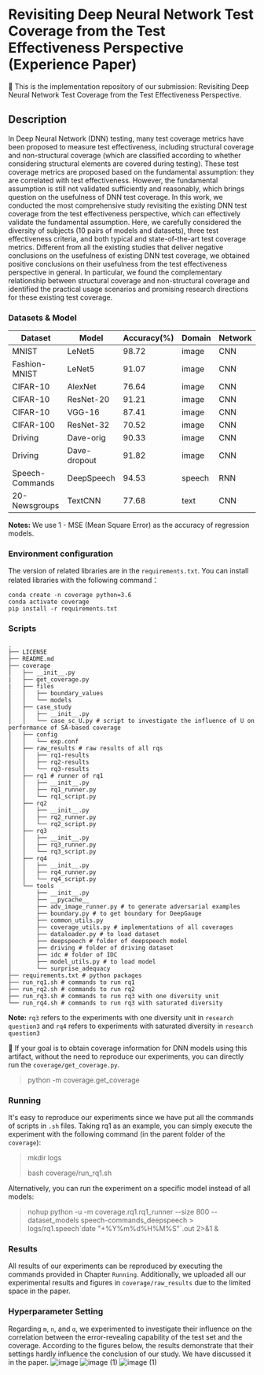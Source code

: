 # Revisiting Deep Neural Network Test Coverage from the Test Effectiveness Perspective (Experience Paper)

📢 This is the implementation repository of our submission: Revisiting Deep Neural Network Test Coverage from the Test Effectiveness Perspective. 

## Description  

In Deep Neural Network (DNN) testing, many test coverage metrics have been proposed to measure test effectiveness, including structural coverage and non-structural coverage (which are classified according to whether considering structural elements are covered during testing). These test coverage metrics are proposed based on the fundamental assumption: they are correlated with test effectiveness. However, the fundamental assumption is still not validated sufficiently and reasonably, which brings question on the usefulness of DNN test coverage. In this work, we conducted the most comprehensive study revisiting the existing DNN test coverage from the test effectiveness perspective, which can effectively validate the fundamental assumption. Here, we carefully considered the diversity of subjects (10 pairs of models and datasets), three test effectiveness criteria, and both typical and state-of-the-art test coverage metrics. Different from all the existing studies that deliver negative conclusions on the usefulness of existing DNN test coverage, we obtained positive conclusions on their usefulness from the test effectiveness perspective in general. In particular, we found the complementary relationship between structural coverage and non-structural coverage and identified the practical usage scenarios and promising research directions for these existing test coverage.

### Datasets & Model

| Dataset         | Model        | Accuracy(%) | Domain | Network |
| --------------- | ------------ | ----------- | ------ | ------- |
| MNIST           | LeNet5       | 98.72       | image  | CNN     |
| Fashion-MNIST   | LeNet5       | 91.07       | image  | CNN     |
| CIFAR-10        | AlexNet      | 76.64       | image  | CNN     |
| CIFAR-10        | ResNet-20    | 91.21       | image  | CNN     |
| CIFAR-10        | VGG-16       | 87.41       | image  | CNN     |
| CIFAR-100       | ResNet-32    | 70.52       | image  | CNN     |
| Driving         | Dave-orig    | 90.33       | image  | CNN     |
| Driving         | Dave-dropout | 91.82       | image  | CNN     |
| Speech-Commands | DeepSpeech   | 94.53       | speech | RNN     |
| 20-Newsgroups   | TextCNN      | 77.68       | text   | CNN     |

**Notes:** We use 1 - MSE (Mean Square Error) as the accuracy of regression models. 

### Environment configuration
The version of related libraries are in the `requirements.txt`. You can install related libraries with the following command：

```shell
conda create -n coverage python=3.6
conda activate coverage
pip install -r requirements.txt
```

### Scripts 

```
.
├── LICENSE
├── README.md
├── coverage  
│   ├── __init__.py
|   ├── get_coverage.py
|   ├── files
│   │   ├── boundary_values
│   │   └── models
│   ├── case_study
│   │   ├── __init__.py
│   │   └── case_sc_U.py # script to investigate the influence of U on performance of SA-based coverage
│   ├── config
│   │   └── exp.conf
│   ├── raw_results # raw results of all rqs
│   │   ├── rq1-results
│   │   ├── rq2-results
│   │   └── rq3-results
│   ├── rq1 # runner of rq1
│   │   ├── __init__.py
│   │   ├── rq1_runner.py
│   │   └── rq1_script.py
│   ├── rq2
│   │   ├── __init__.py
│   │   ├── rq2_runner.py
│   │   └── rq2_script.py
│   ├── rq3
│   │   ├── __init__.py
│   │   ├── rq3_runner.py
│   │   └── rq3_script.py
│   ├── rq4
│   │   ├── __init__.py
│   │   ├── rq4_runner.py
│   │   └── rq4_script.py
│   └── tools
│       ├── __init__.py
│       ├── __pycache__
│       ├── adv_image_runner.py # to generate adversarial examples
│       ├── boundary.py # to get boundary for DeepGauge
│       ├── common_utils.py 
│       ├── coverage_utils.py # implementations of all coverages
│       ├── dataloader.py # to load dataset
│       ├── deepspeech # folder of deepspeech model
│       ├── driving # folder of driving dataset
│       ├── idc # folder of IDC
│       ├── model_utils.py # to load model
│       └── surprise_adequacy
├── requirements.txt # python packages
├── run_rq1.sh # commands to run rq1
├── run_rq2.sh # commands to run rq2
├── run_rq3.sh # commands to run rq3 with one diversity unit
└── run_rq4.sh # commands to run rq3 with saturated diversity
```
**Note:** `rq3` refers to the experiments with one diversity unit in `research question3` and `rq4` refers to experiments with saturated diversity in `research question3`


📢 If your goal is to obtain coverage information for DNN models using this artifact, without the need to reproduce our experiments, you can directly run the `coverage/get_coverage.py`.
> python -m coverage.get_coverage 

### Running

It's easy to reproduce our experiments since we have put all the commands of scripts in `.sh` files. Taking rq1 as an example, you can simply execute the experiment with the following command (in the parent folder of the `coverage`):

> mkdir logs
>
> bash coverage/run_rq1.sh

Alternatively, you can run the experiment on a specific model instead of all models:

> nohup python -u -m coverage.rq1.rq1_runner --size 800 --dataset_models speech-commands_deepspeech  > logs/rq1.speech\`date "+%Y%m%d%H%M%S"\`.out 2>&1 &

### Results

All results of our experiments can be reproduced by executing the commands provided in Chapter `Running`. Additionally, we uploaded all our experimental results and figures in `coverage/raw_results` due to the limited space in the paper.

### Hyperparameter Setting
Regarding `m`, `n`, and `α`, we experimented to investigate their influence on the correlation between the error-revealing capability of the test set and the coverage. According to the figures below, the results demonstrate that their settings hardly influence the conclusion of our study. We have discussed it in the paper. 
![image](https://user-images.githubusercontent.com/98631517/206959630-d8d42af1-7357-400a-8539-2526429187f7.png)
![image (1)](https://user-images.githubusercontent.com/98631517/206959706-4ede87eb-f3bf-4bfb-b49e-64379a7dd9d3.png)
![image (1)](https://user-images.githubusercontent.com/98631517/206959769-8e05079d-c740-483b-b059-7305de5f9361.png)



